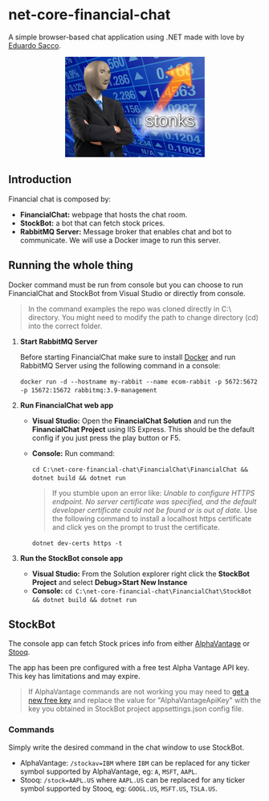 # net-core-financial-chat
A simple browser-based chat application using .NET made with love by [Eduardo Sacco](https://www.linkedin.com/in/esacco/).

<p align=center><img src="img/stonks.png" height="200">

## Introduction
Financial chat is composed by:
 - **FinancialChat:** webpage that hosts the chat room.
 - **StockBot:** a bot that can fetch stock prices.
 - **RabbitMQ Server:** Message broker that enables chat and bot to communicate. We will use a Docker image to run this server.

## Running the whole thing
 Docker command must be run from console but you can choose to run FinancialChat and StockBot from Visual Studio or directly from console.

 > In the command examples the repo was cloned directly in C:\ directory. You might need to modify the path to change directory (cd) into the correct folder.

1. **Start RabbitMQ Server**
   
   Before starting FinancialChat make sure to install [Docker](https://docs.docker.com/get-docker/) and run RabbitMQ Server using the following command in a console:
   
   `docker run -d --hostname my-rabbit --name ecom-rabbit -p 5672:5672 -p 15672:15672 rabbitmq:3.9-management`

2. **Run FinancialChat web app**
   
   - **Visual Studio:** Open the **FinancialChat Solution** and run the **FinancialChat Project** using IIS Express. This should be the default config if you just press the play button or F5.
   - **Console:** Run command:
   
      `cd C:\net-core-financial-chat\FinancialChat\FinancialChat && dotnet build && dotnet run`
      
      > If you stumble upon an error like: *Unable to configure HTTPS endpoint. No server certificate was specified, and the default developer certificate could not be found or is out of date.* Use the following command to install a localhost https certificate and click yes on the prompt to trust the certificate.

      `dotnet dev-certs https -t`

3. **Run the StockBot console app**
   
   - **Visual Studio:** From the Solution explorer right click the **StockBot Project** and select **Debug>Start New Instance**
   - **Console:** `cd C:\net-core-financial-chat\FinancialChat\StockBot && dotnet build && dotnet run`

## StockBot
The console app can fetch Stock prices info from either [AlphaVantage](https://www.alphavantage.co/) or [Stooq](https://stooq.com/).

The app has been pre configured with a free test Alpha Vantage API key. This key has limitations and may expire.

> If AlphaVantage commands are not working you may need to [get a new free key](https://www.alphavantage.co/support/#api-key) and replace the value for "AlphaVantageApiKey" with the key you obtained in StockBot project appsettings.json config file.

### Commands
Simply write the desired command in the chat window to use StockBot.

- AlphaVantage: `/stockav=IBM` where `IBM` can be replaced for any ticker symbol supported by AlphaVantage, eg: `A`, `MSFT`, `AAPL`.
- Stooq: `/stock=AAPL.US` where `AAPL.US` can be replaced for any ticker symbol supported by Stooq, eg: `GOOGL.US`, `MSFT.US`, `TSLA.US`.
